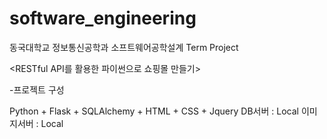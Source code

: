 # software_engineering

동국대학교 정보통신공학과 소프트웨어공학설계 Term Project

<RESTful API를 활용한 파이썬으로 쇼핑몰 만들기>

-프로젝트 구성

Python + Flask + SQLAlchemy + HTML + CSS + Jquery
DB서버 : Local
이미지서버 : Local
